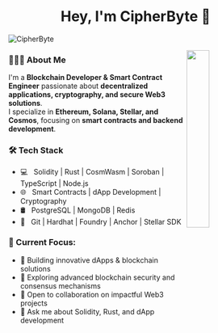 <h1 align="center">Hey, I'm CipherByte 👋</h1>

<p align="left"> 
  <img src="https://komarev.com/ghpvc/?username=CipherByte&label=Profile%20views&color=0e75b6&style=flat" alt="CipherByte" /> 
</p>

<p align="center">
<!-- <a href="https://www.linkedin.com/in/yourprofile/"><img src="https://img.shields.io/badge/linkedin-%230177B5?style=flat&logo=linkedin&logoColor=white"/></a>
<a href="https://twitter.com/yourhandle"><img src="https://img.shields.io/badge/twitter-%231FA1F1?style=flat&logo=twitter&logoColor=white"/></a>
<a href="https://linktr.ee/yourprofile"><img src="https://img.shields.io/badge/linktree-%FFFFFF?style=flat&logo=linktree&logoColor=white"/></a>
<a href="https://www.instagram.com/yourhandle/"><img src="https://img.shields.io/badge/instagram-%23E4415F?style=flat&logo=instagram&logoColor=white"/></a> -->
</p>

<img src="https://media.giphy.com/media/QTfX9Ejfra3ZmNxh6B/giphy.gif" align="right" width="30%"/>

<h3> 👨🏻‍💻 About Me </h3>

I'm a **Blockchain Developer & Smart Contract Engineer** passionate about **decentralized applications, cryptography, and secure Web3 solutions**.  
I specialize in **Ethereum, Solana, Stellar, and Cosmos**, focusing on **smart contracts and backend development**.

<h3>🛠 Tech Stack</h3>

- 💻 &nbsp; Solidity | Rust | CosmWasm | Soroban | TypeScript | Node.js  
- 🌐 &nbsp; Smart Contracts | dApp Development | Cryptography  
- 🛢 &nbsp; PostgreSQL | MongoDB | Redis  
- 🔧 &nbsp; Git | Hardhat | Foundry | Anchor | Stellar SDK  

<h3>📌 Current Focus:</h3>

- 🔭 Building innovative dApps & blockchain solutions  
- 🌱 Exploring advanced blockchain security and consensus mechanisms  
- 👯 Open to collaboration on impactful Web3 projects  
- 💬 Ask me about Solidity, Rust, and dApp development  

<!-- 
[![CipherByte's GitHub Stats](https://github-readme-stats.vercel.app/api?username=CipherByte&show_icons=true)](https://github.com/CipherByte) 
-->
